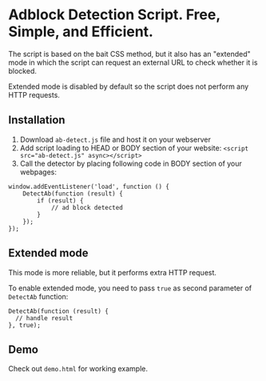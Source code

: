 # Adblock Detection Script. Free, Simple, and Efficient.

The script is based on the bait CSS method, but it also has an "extended" mode in which the script can request an external URL to check whether it is blocked.

Extended mode is disabled by default so the script does not perform any HTTP requests.

## Installation

1. Download ```ab-detect.js``` file and host it on your webserver 
2. Add script loading to HEAD or BODY section of your website: ```<script src="ab-detect.js" async></script>```
3. Call the detector by placing following code in BODY section of your webpages:

```
window.addEventListener('load', function () {
    DetectAb(function (result) {
        if (result) {
            // ad block detected
        }
    });
});
```

## Extended mode

This mode is more reliable, but it performs extra HTTP request.

To enable extended mode, you need to pass ```true``` as second parameter of ```DetectAb``` function:

```
DetectAb(function (result) {
  // handle result
}, true);
```

## Demo

Check out ```demo.html``` for working example.

